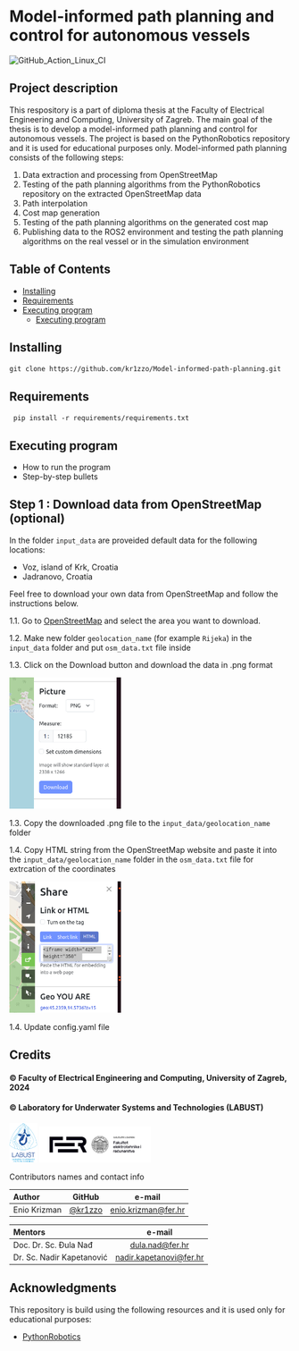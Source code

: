 # Model-informed path planning and control for autonomous vessels

![GitHub_Action_Linux_CI](https://github.com/AtsushiSakai/PythonRobotics/workflows/Linux_CI/badge.svg)

## Project description

This respository is a part of diploma thesis at the Faculty of Electrical Engineering and Computing, University of Zagreb. The main goal of the thesis is to develop a model-informed path planning and control for autonomous vessels.  The project is based on the PythonRobotics repository and it is used for educational purposes only.
 Model-informed path planning consists of the following steps:
1. Data extraction and processing from OpenStreetMap
3. Testing of the path planning algorithms from the PythonRobotics repository on the extracted OpenStreetMap data 
4. Path interpolation
5. Cost map generation
6. Testing of the path planning algorithms on the generated cost map
7. Publishing data to the ROS2 environment and testing the path planning algorithms on the real vessel or in the simulation environment



## Table of Contents

   * [Installing](##installing)
   * [Requirements](##requirements)
   * [Executing program](##executing-program)
        * [Executing program](##executing-program)


## Installing
```terminal
git clone https://github.com/kr1zzo/Model-informed-path-planning.git
```

## Requirements

 ```terminal
  pip install -r requirements/requirements.txt
  ```

## Executing program

* How to run the program
* Step-by-step bullets

## Step 1 : Download data from OpenStreetMap (optional)

In the folder `input_data` are proveided default data for the following locations:
- Voz, island of Krk, Croatia
- Jadranovo, Croatia

Feel free to download your own data from OpenStreetMap and follow the instructions below.

1.1. Go to [OpenStreetMap](https://www.openstreetmap.org/#map=15/45.2359/14.5844) and select the area you want to download.

1.2. Make new folder `geolocation_name` (for example `Rijeka`) in the `input_data` folder and put `osm_data.txt` file inside

1.3. Click on the Download button and download the data in .png format

<img src="assets/osm_download.png" alt="drawing" width="200"/>



1.3. Copy the downloaded .png file to the `input_data/geolocation_name` folder

1.4. Copy  HTML string from the OpenStreetMap website and paste it into the `input_data/geolocation_name` folder in the `osm_data.txt` file for extrcation of the coordinates

<img src="assets/osm_geolocation.png" alt="drawing" width="200"/>

1.4. Update config.yaml file




## Credits

#### &copy; Faculty of Electrical Engineering and Computing, University of Zagreb, 2024

#### &copy; Laboratory for Underwater Systems and Technologies (LABUST)

<img src="assets/labust_logo.png" alt="drawing" width="50"/>
<img src="assets/FER_logo_3.png" alt="drawing" width="200"/>

&NewLine;

Contributors names and contact info

Author|GitHub | e-mail
| :--- | :---: | :---:
Enio Krizman  | [@kr1zzo](https://github.com/kr1zzo) | enio.krizman@fer.hr

Mentors | e-mail
| :--- | :---: 
Doc. Dr. Sc. Đula Nađ  | dula.nad@fer.hr
Dr. Sc. Nadir Kapetanović  | nadir.kapetanovi@fer.hr

## Acknowledgments

This repository is build using the following resources and it is used only for educational purposes:
* [PythonRobotics](https://github.com/AtsushiSakai/PythonRobotics)
